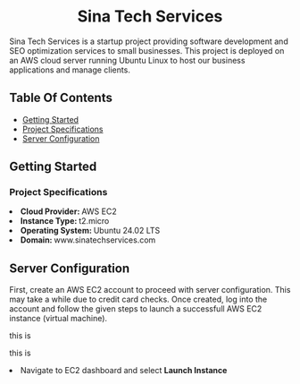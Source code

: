 <h1 align="center" id = sinatechservices> Sina Tech Services </h1>
Sina Tech Services is a startup project providing software development and SEO optimization services to small businesses. This project is deployed on an AWS cloud server running Ubuntu Linux to host our business applications and manage clients.

<h2 id = "contents"> Table Of Contents </h2>

- [Getting Started](#getting-started)
- [Project Specifications](#specifications)
- [Server Configuration](#configuration)

<h2 id = "getting-started"> Getting Started </h2>

<h3 id = "specifications"> Project Specifications </h3>
<li> <b> Cloud Provider: </b> AWS EC2  </li>
<li> <b> Instance Type: </b> t2.micro  </li>
<li> <b> Operating System: </b> Ubuntu 24.02 LTS  </li>
<li> <b> Domain: </b> www.sinatechservices.com  </li>

<h2 id = "configuration">Server Configuration </h2>
First, create an AWS EC2 account to proceed with server configuration. This may take a while due to credit card checks. Once created, log into the account and follow the given steps to launch a successfull AWS EC2 instance (virtual machine).

this is

this is 


<li> Navigate to EC2 dashboard and select <b> Launch Instance </b> </li>